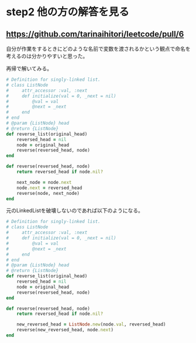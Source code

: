 # step2 他の方の解答を見る
## https://github.com/tarinaihitori/leetcode/pull/6
自分が作業をするときにどのような名前で変数を渡されるかという観点で命名を考えるのは分かりやすいと思った。

再帰で解いてみる。

```ruby
# Definition for singly-linked list.
# class ListNode
#     attr_accessor :val, :next
#     def initialize(val = 0, _next = nil)
#         @val = val
#         @next = _next
#     end
# end
# @param {ListNode} head
# @return {ListNode}
def reverse_list(original_head)
    reversed_head = nil
    node = original_head
    reverse(reversed_head, node)
end

def reverse(reversed_head, node)
    return reversed_head if node.nil?

    next_node = node.next
    node.next = reversed_head
    reverse(node, next_node)
end
```

元のLinkedListを破壊しないのであれば以下のようになる。

```ruby
# Definition for singly-linked list.
# class ListNode
#     attr_accessor :val, :next
#     def initialize(val = 0, _next = nil)
#         @val = val
#         @next = _next
#     end
# end
# @param {ListNode} head
# @return {ListNode}
def reverse_list(original_head)
    reversed_head = nil
    node = original_head
    reverse(reversed_head, node)
end

def reverse(reversed_head, node)
    return reversed_head if node.nil?

    new_reversed_head = ListNode.new(node.val, reversed_head)
    reverse(new_reversed_head, node.next)
end
```
